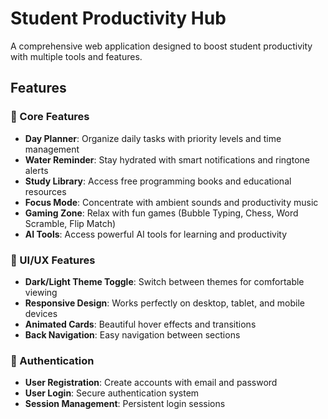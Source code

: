 # Student Productivity Hub

A comprehensive web application designed to boost student productivity with multiple tools and features.

## Features

### 🎯 Core Features
- **Day Planner**: Organize daily tasks with priority levels and time management
- **Water Reminder**: Stay hydrated with smart notifications and ringtone alerts
- **Study Library**: Access free programming books and educational resources
- **Focus Mode**: Concentrate with ambient sounds and productivity music
- **Gaming Zone**: Relax with fun games (Bubble Typing, Chess, Word Scramble, Flip Match)
- **AI Tools**: Access powerful AI tools for learning and productivity

### 🎨 UI/UX Features
- **Dark/Light Theme Toggle**: Switch between themes for comfortable viewing
- **Responsive Design**: Works perfectly on desktop, tablet, and mobile devices
- **Animated Cards**: Beautiful hover effects and transitions
- **Back Navigation**: Easy navigation between sections

### 🔐 Authentication
- **User Registration**: Create accounts with email and password
- **User Login**: Secure authentication system
- **Session Management**: Persistent login sessions

